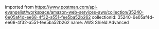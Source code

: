 imported from https://www.postman.com/api-evangelist/workspace/amazon-web-services-aws/collection/35240-6e05af4d-ee68-4f32-a551-fee5ba52b262
collectionId: 35240-6e05af4d-ee68-4f32-a551-fee5ba52b262
name: AWS Shield Advanced